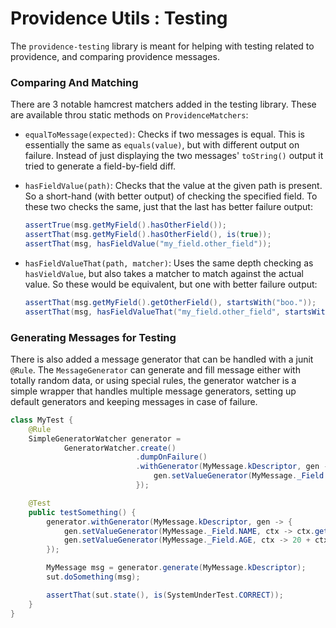 Providence Utils : Testing
==========================

The `providence-testing` library is meant for helping with testing related to
providence, and comparing providence messages.

### Comparing And Matching

There are 3 notable hamcrest matchers added in the testing library. These are
available throu static methods on `ProvidenceMatchers`:

* `equalToMessage(expected)`: Checks if two messages is equal. This is
  essentially the same as `equals(value)`, but with different output on
  failure. Instead of just displaying the two messages' `toString()`
  output it tried to generate a field-by-field diff.

* `hasFieldValue(path)`: Checks that the value at the given path is
  present. So a short-hand (with better output) of checking the specified
  field. To these two checks the same, just that the last has better
  failure output:
    ```java
    assertTrue(msg.getMyField().hasOtherField());
    assertThat(msg.getMyField().hasOtherField(), is(true));
    assertThat(msg, hasFieldValue("my_field.other_field"));
    ```

* `hasFieldValueThat(path, matcher)`: Uses the same depth checking as
  `hasVieldValue`, but also takes a matcher to match against the actual
  value. So these would be equivalent, but one with better failure output:
    ```java
    assertThat(msg.getMyField().getOtherField(), startsWith("boo."));
    assertThat(msg, hasFieldValueThat("my_field.other_field", startsWith("boo.")));
    ```

### Generating Messages for Testing

There is also added a message generator that can be handled with a junit `@Rule`.
The `MessageGenerator` can generate and fill message either with totally random
data, or using special rules, the generator watcher is a simple wrapper that
handles multiple message generators, setting up default generators and keeping
messages in case of failure.

```java
class MyTest {
    @Rule
    SimpleGeneratorWatcher generator =
            GeneratorWatcher.create()
                            .dumpOnFailure()
                            .withGenerator(MyMessage.kDescriptor, gen -> {
                                gen.setValueGenerator(MyMessage._Field.UUID, ctx -> UUID.randomUUID().toString());
                            });

    @Test
    public testSomething() {
        generator.withGenerator(MyMessage.kDescriptor, gen -> {
            gen.setValueGenerator(MyMessage._Field.NAME, ctx -> ctx.getFairy().person().getFullName());
            gen.setValueGenerator(MyMessage._Field.AGE, ctx -> 20 + ctx.getRandom().nextInt(35));
        });

        MyMessage msg = generator.generate(MyMessage.kDescriptor);
        sut.doSomething(msg);

        assertThat(sut.state(), is(SystemUnderTest.CORRECT));
    }
}
```
